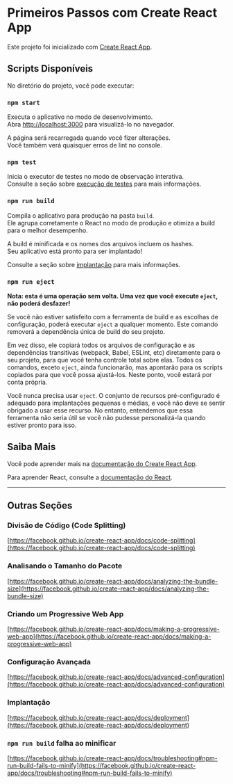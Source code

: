 # Primeiros Passos com Create React App

Este projeto foi inicializado com [Create React App](https://github.com/facebook/create-react-app).

## Scripts Disponíveis

No diretório do projeto, você pode executar:

### `npm start`

Executa o aplicativo no modo de desenvolvimento.  
Abra [http://localhost:3000](http://localhost:3000) para visualizá-lo no navegador.

A página será recarregada quando você fizer alterações.  
Você também verá quaisquer erros de lint no console.

### `npm test`

Inicia o executor de testes no modo de observação interativa.  
Consulte a seção sobre [execução de testes](https://facebook.github.io/create-react-app/docs/running-tests) para mais informações.

### `npm run build`

Compila o aplicativo para produção na pasta `build`.  
Ele agrupa corretamente o React no modo de produção e otimiza a build para o melhor desempenho.

A build é minificada e os nomes dos arquivos incluem os hashes.  
Seu aplicativo está pronto para ser implantado!

Consulte a seção sobre [implantação](https://facebook.github.io/create-react-app/docs/deployment) para mais informações.

### `npm run eject`

**Nota: esta é uma operação sem volta. Uma vez que você execute `eject`, não poderá desfazer!**

Se você não estiver satisfeito com a ferramenta de build e as escolhas de configuração, poderá executar `eject` a qualquer momento. Este comando removerá a dependência única de build do seu projeto.

Em vez disso, ele copiará todos os arquivos de configuração e as dependências transitivas (webpack, Babel, ESLint, etc) diretamente para o seu projeto, para que você tenha controle total sobre elas. Todos os comandos, exceto `eject`, ainda funcionarão, mas apontarão para os scripts copiados para que você possa ajustá-los. Neste ponto, você estará por conta própria.

Você nunca precisa usar `eject`. O conjunto de recursos pré-configurado é adequado para implantações pequenas e médias, e você não deve se sentir obrigado a usar esse recurso. No entanto, entendemos que essa ferramenta não seria útil se você não pudesse personalizá-la quando estiver pronto para isso.

## Saiba Mais

Você pode aprender mais na [documentação do Create React App](https://facebook.github.io/create-react-app/docs/getting-started).

Para aprender React, consulte a [documentação do React](https://reactjs.org/).

---

## Outras Seções

### Divisão de Código (Code Splitting)

[https://facebook.github.io/create-react-app/docs/code-splitting](https://facebook.github.io/create-react-app/docs/code-splitting)

### Analisando o Tamanho do Pacote

[https://facebook.github.io/create-react-app/docs/analyzing-the-bundle-size](https://facebook.github.io/create-react-app/docs/analyzing-the-bundle-size)

### Criando um Progressive Web App

[https://facebook.github.io/create-react-app/docs/making-a-progressive-web-app](https://facebook.github.io/create-react-app/docs/making-a-progressive-web-app)

### Configuração Avançada

[https://facebook.github.io/create-react-app/docs/advanced-configuration](https://facebook.github.io/create-react-app/docs/advanced-configuration)

### Implantação

[https://facebook.github.io/create-react-app/docs/deployment](https://facebook.github.io/create-react-app/docs/deployment)

### `npm run build` falha ao minificar

[https://facebook.github.io/create-react-app/docs/troubleshooting#npm-run-build-fails-to-minify](https://facebook.github.io/create-react-app/docs/troubleshooting#npm-run-build-fails-to-minify)
